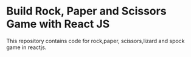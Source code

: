 # Build Rock, Paper and Scissors Game with React JS

This repository contains code for rock,paper, scissors,lizard and spock game in reactjs.


